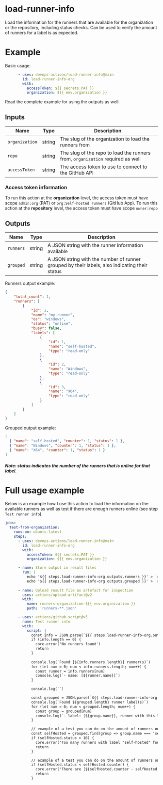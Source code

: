 # load-runner-info
Load the information for the runners that are available for the organization or the repository, including status checks.
Can be used to verify the amount of runners for a label is as expected.

# Example
Basic usage:
``` yaml
      - uses: devops-actions/load-runner-info@main
        id: load-runner-info-org
        with: 
          accessToken: ${{ secrets.PAT }}
          organization: ${{ env.organization }}
```
Read the complete example for using the outputs as well.

## Inputs

|Name|Type|Description|
|---|---|---|
|`organization`|string|The slug of the organization to load the runners from|
|`repo`|string|The slug of the repo to load the runners from, `organization` required as well|
|`accessToken`|string|The access token to use to connect to the GitHub API|

### Access token information
To run this action at the **organization** level, the access token must have scope `admin:org` (PAT) or `org:Self-hosted runners` (GitHub App).
To run this action at the **repository** level, the access token must have scope `owner:repo`

## Outputs

|Name|Type|Description|
|---|---|---|
|`runners`|string|A JSON string with the runner information available|
|`grouped`|string|A JSON string with the number of runner grouped by their labels, also indicating their status|

Runners output example:
``` json
{
    "total_count": 1,
    "runners": [
        {
            "id": 2,
            "name": "my-runner",
            "os": "windows",
            "status": "online",
            "busy": false,
            "labels": [
                {
                    "id": 1,
                    "name": "self-hosted",
                    "type": "read-only"
                },
                {
                    "id": 2,
                    "name": "Windows",
                    "type": "read-only"
                },
                {
                    "id": 3,
                    "name": "X64",
                    "type": "read-only"
                }
            ]
        }
    ]
}
```

Grouped output example:
``` json
[
  { "name": "self-hosted", "counter": 1, "status": 1 },
  { "name": "Windows", "counter": 1, "status": 1 },
  { "name": "X64", "counter": 1, "status": 1 }
]
```
##### Note: status indicates the number of the runners that is online for that label.   



# Full usage example
Below is an example how I use this action to load the information on the available runners as well as test if there are enough runners online (see step `Test runner info`).
``` yaml
jobs:
  test-from-organization:
    runs-on: ubuntu-latest
    steps:
      - uses: devops-actions/load-runner-info@main
        id: load-runner-info-org
        with: 
          accessToken: ${{ secrets.PAT }}
          organization: ${{ env.organization }}

      - name: Store output in result files
        run: |
          echo '${{ steps.load-runner-info-org.outputs.runners }}' > 'runners-organization.json'
          echo '${{ steps.load-runner-info-org.outputs.grouped }}' > 'runners-grouped-organization.json'
            
      - name: Upload result file as artefact for inspection
        uses: actions/upload-artifact@v2
        with: 
          name: runners-organization-${{ env.organization }}
          path: 'runners-**.json'

      - uses: actions/github-script@v5
        name: Test runner info
        with: 
          script: |
            const info = JSON.parse(`${{ steps.load-runner-info-org.outputs.runners }}`)
            if (info.length == 0) {
              core.error('No runners found')            
              return
            }
            
            console.log(`Found [${info.runners.length}] runner(s)`)
            for (let num = 0; num < info.runners.length; num++) {
              const runner = info.runners[num]
              console.log(`- name: [${runner.name}]`)
            }

            console.log(``)

            const grouped = JSON.parse(`${{ steps.load-runner-info-org.outputs.grouped }}`)
            console.log(`Found ${grouped.length} runner label(s)`)
            for (let num = 0; num < grouped.length; num++) {
              const group = grouped[num]
              console.log(`- label: [${group.name}], runner with this label: [${group.counter}] with [${group.status}] online runners`)
            }

            // example of a test you can do on the amount of runners online with this label
            const selfHosted = grouped.find(group => group.name === 'self-hosted')
            if (selfHosted.status > 10) {
              core.error('Too many runners with label "self-hosted" found')
              return
            }

            // example of a test you can do on the amount of runners online with this label
            if (selfHosted.status < selfHosted.counter) {
              core.error('There are [${selfHosted.counter - selfHosted.status}] runners offline')
              return
            }
```